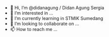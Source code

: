 - 👋 Hi, I’m @didanagung / Didan Agung Sergia
- 👀 I’m interested in ...
- 🌱 I’m currently learning in STMIK Sumedang
- 💞️ I’m looking to collaborate on ...
- 📫 How to reach me ...

<!---
didanagung/didanagung is a ✨ special ✨ repository because its `README.md` (this file) appears on your GitHub profile.
You can click the Preview link to take a look at your changes.
--->
